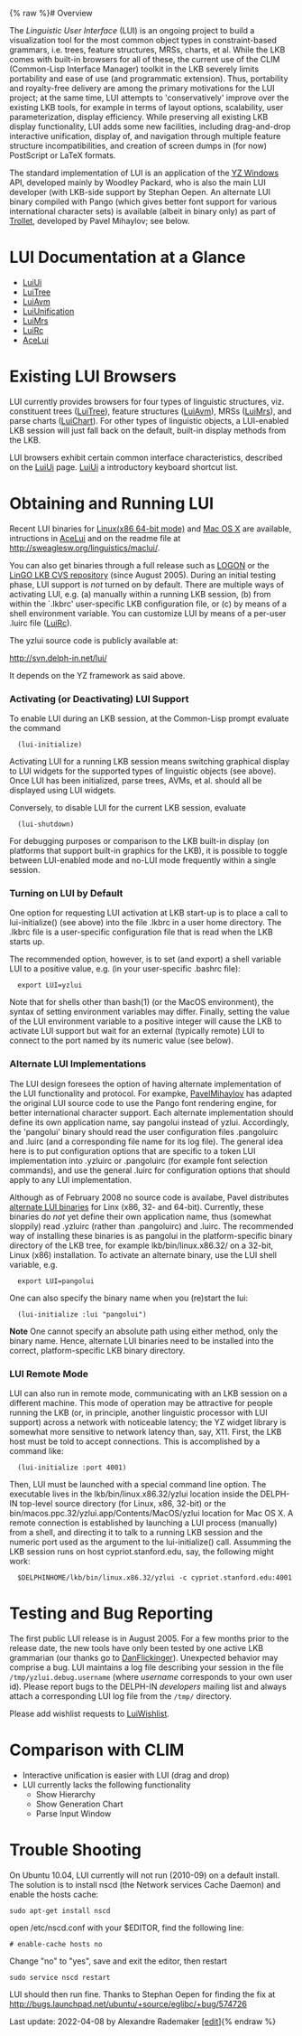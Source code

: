 {% raw %}# Overview

The *Linguistic User Interface* (LUI) is an ongoing project to build a visualization tool for the most common object types in constraint-based grammars, i.e. trees, feature structures, MRSs, charts, et al. While the LKB comes with built-in browsers for all of these, the current use of the CLIM (Common-Lisp Interface Manager) toolkit in the LKB severely limits portability and ease of use (and programmatic extension). Thus, portability and royalty-free delivery are among the primary motivations for the LUI project; at the same time, LUI attempts to 'conservatively' improve over the existing LKB tools, for example in terms of layout options, scalability, user parameterization, display efficiency. While preserving all existing LKB display functionality, LUI adds some new facilities, including drag-and-drop interactive unification, display of, and navigation through multiple feature structure incompatibilities, and creation of screen dumps in (for now) PostScript or LaTeX formats.

The standard implementation of LUI is an application of the [YZ Windows](http://yz-windows.sourceforge.net/) API, developed mainly by Woodley Packard, who is also the main LUI developer (with LKB-side support by Stephan Oepen. An alternate LUI binary compiled with Pango (which gives better font support for various international character sets) is available (albeit in binary only) as part of [Trollet](../LkbTrollet), developed by Pavel Mihaylov; see below.

# LUI Documentation at a Glance

- [LuiUi](../LuiUi)
- [LuiTree](../LuiTree)
- [LuiAvm](../LuiAvm)
- [LuiUnification](../LuiUnification)
- [LuiMrs](../LuiMrs)
- [LuiRc](../LuiRc)
- [AceLui](../AceLui)

# Existing LUI Browsers

LUI currently provides browsers for four types of linguistic structures, viz. constituent trees ([LuiTree](../LuiTree)), feature structures
([LuiAvm](../LuiAvm)), MRSs ([LuiMrs](../LuiMrs)), and parse charts ([LuiChart](../LuiChart)). For other types of linguistic objects, a LUI-enabled LKB session will just fall back on the default, built-in display methods from the LKB.

LUI browsers exhibit certain common interface characteristics, described on the [LuiUi](../LuiUi) page. [LuiUi](../LuiUi) a introductory keyboard shortcut list.

# Obtaining and Running LUI

Recent LUI binaries for [Linux(x86 64-bit
mode)](http://sweaglesw.org/linguistics/yzlui.x86-64) and [Mac OS
X](http://sweaglesw.org/linguistics/yzlui-for-osx.tar.gz) are available,
intructions in [AceLui](../AceLui) and on the readme file at
<http://sweaglesw.org/linguistics/maclui/>.

You can also get binaries through a full release such as
[LOGON](../LogonTop) or the [LinGO LKB CVS repository](../LkbInstallation)
(since August 2005). During an initial testing phase, LUI support is
*not* turned on by default. There are multiple ways of activating LUI,
e.g. (a) manually within a running LKB session, (b) from within the
\`.lkbrc' user-specific LKB configuration file, or (c) by means of a
shell environment variable. You can customize LUI by means of a per-user
.luirc file ([LuiRc](../LuiRc)).

The yzlui source code is publicly available at:

<http://svn.delph-in.net/lui/>

It depends on the YZ framework as said above.

### Activating (or Deactivating) LUI Support

To enable LUI during an LKB session, at the Common-Lisp prompt evaluate
the command

      (lui-initialize)

Activating LUI for a running LKB session means switching graphical
display to LUI widgets for the supported types of linguistic objects
(see above). Once LUI has been initialized, parse trees, AVMs, et al.
should all be displayed using LUI widgets.

Conversely, to disable LUI for the current LKB session, evaluate

      (lui-shutdown)

For debugging purposes or comparison to the LKB built-in display (on
platforms that support built-in graphics for the LKB), it is possible to
toggle between LUI-enabled mode and no-LUI mode frequently within a
single session.

### Turning on LUI by Default

One option for requesting LUI activation at LKB start-up is to place a
call to lui-initialize() (see above) into the file .lkbrc in a user home
directory. The .lkbrc file is a user-specific configuration file that is
read when the LKB starts up.

The recommended option, however, is to set (and export) a shell variable
LUI to a positive value, e.g. (in your user-specific .bashrc file):

      export LUI=yzlui

Note that for shells other than bash(1) (or the MacOS environment), the
syntax of setting environment variables may differ. Finally, setting the
value of the LUI environment variable to a positive integer will cause
the LKB to activate LUI support but wait for an external (typically
remote) LUI to connect to the port named by its numeric value (see
below).

### Alternate LUI Implementations

The LUI design foresees the option of having alternate implementation of
the LUI functionality and protocol. For exampke,
[PavelMihaylov](../PavelMihaylov) has adapted the original LUI source code
to use the Pango
font rendering engine, for better international character support. Each
alternate implementation should define its own application name, say
pangolui instead of yzlui. Accordingly, the 'pangolui' binary should
read the user configuration files .pangoluirc and .luirc (and a
corresponding file name for its log file). The general idea here is to
put configuration options that are specific to a token LUI
implementation into .yzluirc or .pangoluirc (for example font selection
commands), and use the general .luirc for configuration options that
should apply to any LUI implementation.

Although as of February 2008 no source code is availabe, Pavel
distributes [alternate LUI binaries](http://lingua.bash.info/trollet/)
for Linx (x86, 32- and 64-bit). Currently, these binaries do *not* yet
define their own application name, thus (somewhat sloppily) read
.yzluirc (rather than .pangoluirc) and .luirc. The recommended way of
installing these binaries is as pangolui in the platform-specific binary
directory of the LKB tree, for example lkb/bin/linux.x86.32/ on a
32-bit, Linux (x86) installation. To activate an alternate binary, use
the LUI shell variable, e.g.

      export LUI=pangolui

One can also specify the binary name when you (re)start the lui:

      (lui-initialize :lui "pangolui")

**Note** One cannot specify an absolute path using either method, only
the binary name. Hence, alternate LUI binaries need to be installed into
the correct, platform-specific LKB binary directory.

### LUI Remote Mode

LUI can also run in remote mode, communicating with an LKB session on a
different machine. This mode of operation may be attractive for people
running the LKB (or, in principle, another linguistic processor with LUI
support) across a network with noticeable latency; the YZ widget library
is somewhat more sensitive to network latency than, say, X11. First, the
LKB host must be told to accept connections. This is accomplished by a
command like:

      (lui-initialize :port 4001)

Then, LUI must be launched with a special command line option. The
executable lives in the lkb/bin/linux.x86.32/yzlui location inside the
DELPH-IN top-level source directory (for Linux, x86, 32-bit) or the
bin/macos.ppc.32/yzlui.app/Contents/MacOS/yzlui location for Mac OS X. A
remote connection is established by launching a LUI process (manually)
from a shell, and directing it to talk to a running LKB session and the
numeric port used as the argument to the lui-initialize() call.
Assumming the LKB session runs on host cypriot.stanford.edu, say, the
following might work:

      $DELPHINHOME/lkb/bin/linux.x86.32/yzlui -c cypriot.stanford.edu:4001

# Testing and Bug Reporting

The first public LUI release is in August 2005. For a few months prior
to the release date, the new tools have only been tested by one active
LKB grammarian (our thanks go to [DanFlickinger](../DanFlickinger)).
Unexpected behavior may comprise a bug. LUI maintains a log file
describing your session in the file `/tmp/yzlui.debug.username` (where
*username* corresponds to your own user id). Please report bugs to the
DELPH-IN *developers* mailing list and always attach a corresponding LUI
log file from the `/tmp/` directory.

Please add wishlist requests to [LuiWishlist](../LuiWishlist).

# Comparison with CLIM

- Interactive unification is easier with LUI (drag and drop)
- LUI currently lacks the following functionality
  - Show Hierarchy
  - Show Generation Chart
  - Parse Input Window

# Trouble Shooting

On Ubuntu 10.04, LUI currently will not run (2010-09) on a default install. The solution is to install nscd (the Network services Cache Daemon) and enable the hosts cache:

    sudo apt-get install nscd

open /etc/nscd.conf with your $EDITOR, find the following line:

    # enable-cache hosts no

Change "no" to "yes", save and exit the editor, then restart

    sudo service nscd restart

LUI should then run fine. Thanks to Stephan Oepen for finding the fix at http://bugs.launchpad.net/ubuntu/+source/eglibc/+bug/574726

Last update: 2022-04-08 by Alexandre Rademaker [[edit](https://github.com/delph-in/docs/wiki/LkbLui/_edit)]{% endraw %}